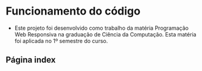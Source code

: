 # Funcionamento do código
- Este projeto foi desenvolvido como trabalho da matéria Programação Web Responsiva na graduação de Ciência da Computação. Esta matéria foi aplicada no 1º semestre do curso.

## Página index

